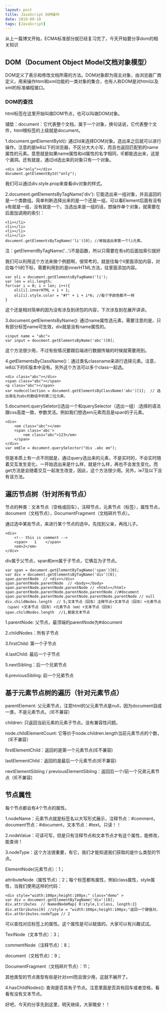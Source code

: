 ```yaml
---
layout: post
title: JavaScript DOM操作
date: 2019-09-10
tags: [JavaScript]
---
```


从上一篇博文开始，ECMA标准部分就已经复习完了，今天开始要分享dom的相关知识

## DOM（Document Object Model文档对象模型）

DOM定义了表示和修改文档所需的方法。DOM对象即为宿主对象，由浏览器厂商定义，用来操作html和xml功能的一类对象的集合，也有人称DOM是对html以及xml的标准编程接口。

### DOM的查找

html标签在这里开始叫做DOM节点，也可以叫做DOM对象。

铺垫：document：它代表整个文档，属于一个对象，换句话说，它代表整个文件，html根标签<html>的上级就是document。

1.document.getElementById(): 通过Id来选择DOM对象。选出来之后就可以进行操作。注意的是Ie8以下的浏览器，不区分大大小写，而且也返回匹配到的name属性的元素。意思就是如果name属性和id属性的名字相同，IE都能选出来，这是个漏洞。还有就是，通过id选出来的对象只有一个对象。

	<div id="only"></div>
	document.getElementById("only");

我们可以通过div.style.prop来查看div对象的样式。

2.document.getElementsByTagName('div'): 它能选出来一组对象，并且返回的是一个类数组。简单判断选择出来的是一个还是一组，可以看Element后面有没有s有就是一组，没有就是一个。当选出来是一组的话，想操作单个对象，就需要在后面加调用的索引：
	
	<li></li>
	<li></li>
	<li></li>
	<li></li>
	document.getElementsByTagName('li')[0]; //单独选出来第一个li元素。

注：getElementByTagName('...')不是函数，所以只需要在有s的后面加索引就好

我们可以利用这个方法来做个例题啊，很常考的，就是往每个li里面添加内容，对应每个li的下标，需要利用到的是innerHTML方法，往里面添加内容。

	var oli = document.getElementsByTagName('li');
	var len = oli.length;
	for(var i = 0; i < len; i++){
	    oli[i].innerHTML = i + 1;
		oli[i].style.color = "#f" + i + i*6; //每个字颜色都不一样
	}

这个还是相对简单的因为没有涉及到闭包的内容，下次涉及到在展开讲讲。

3.document.getElementsByName(): 通过name属性选元素，需要注意的是，只有部分标签name可生效，div就是没有name属性的。
	
	<input name = "abc">	
	var input = doucment.getElementsByName('abc')[0];

这个方法很少用，不过有些情况要跟后端进行数据传输的时候就需要用到。

4.getElementsByClassName()：通过类名classname来进行选择元素。注意，ie8以下的IE版本中没有。另外这个方法可以多个class一起选。

	<div class="abc"></div>
	<span class="abc"></span>
	<p class="abc"></span>
	var nodecollection = document.getElementsByClassName('abc')[1];  // 选出类名为abc的数组中的第二位元素。
	
5.document.querySeletor()选出一个和querySelector（选出一组）:选择的语法跟css高度一致，参数灵活。例如我们想选em元素而且是span的子元素。

	<div>
		<em class="abc"></em>
		<span class='abc'>
			<em class="abc">123</em>
		</span>
	</div>
	var emEle = document.querySelector("div .abc em");
	
但是本质上有一点不同就是，通过query选出来的元素，不是实时的，不会实时随着交互发生变化，一开始选出来是什么样，就是什么样，再也不会发生变化。而get方法是会随着交互一起发生改变，因此，这个方法很少用。另外，ie7及以下没有该方法。
	
## 遍历节点树（针对所有节点）

节点的种类：文本节点（空格或回车），注释节点，元素节点（标签），属性节点，document（文档节点），DocumentFragment（文档碎片节点）。

通过选中某些节点，来进行某个节点的选中。先找到父亲，再找儿子。

	<div>
		<!-- this is comment -->	
		<span>   1    </span>
		<em>2</em>
	</div>
	
div属于父节点，span和em属于子节点，它俩互为子节点。

	var span = document.getElementByTagName('span')[0];
	var div = document.getElementsByTagName('div')[0];
	span.parentNode  // <div></div>
	span.parentNode.parentNode  // <body></body>
	span.parentNode.parentNode.parentNode // <html></html>
	span.parentNode.parentNode.parentNode.parentNode //#document
	span.parentNode.parentNode.parentNode.parentNode.parentNode // null
	div.childNodes.length  // 5;文本节点（回车）注释节点+文本节点（回车）+元素节点（span）+文本节点（回车）+元素节点（em）+文本节点（回车）
	span.childNodes.length  //1,都是文本节点
	 

1.parentNode: 父节点，最顶端的parentNode为#document

2.childNodes：所有子节点

3.firstChild: 第一个子节点

4.lastChild: 最后一个子节点

5.nextSibling：后一个兄弟节点 

6.previousSibling: 前一个兄弟节点


## 基于元素节点树的遍历（针对元素节点）

parentElement: 父元素节点，注意html的父元素节点是null，因为document自成一类，不是元素节点。（IE不兼容）

children: 只返回当前元素的元素子节点。没有兼容性问题。

node.childElementCount: 它等价于node.children.length当前元素节点的个数，（IE不兼容）

firstElementChild：返回的是第一个元素节点(IE不兼容)

lastElementChild：返回的是最后一个元素节点(IE不兼容)

nextElementSibling / previousElementSibling：返回后一个/前一个兄弟元素节点（IE不兼容)


## 节点属性 

每个节点都会有4个节点的属性。

1.nodeName：元素节点就是标签名以大写形式展示，注释节点：#comment，document节点：#document，文本节点：#text。只读！！

2.nodeValue：可读可写，但是只有注释节点和文本节点才有这个属性，能修改，能查询！

3.nodeType：这个方法很重要，有它，我们才能知道我们获取的是什么类型的节点。

ElementNode(元素节点）：1；

attributeNode（属性节点）：2；每个标签都有属性，例如class属性，style属性，当我们使用这样的代码：
	
	<div style="width:100px;height:100px;" class="demo" >
	var div = document.getElementByTagName('div')[0];
	div.attributes  // NamedNodeMap{ 0:style,1:class, length:2}
	div.attbributes[0] //style = "width:100px;height:100px;"返回一个键值对。
	div.attbributes.nodeType // 2

可以查找对应标签上的属性。这个属性是可以赋值的。大家可以有兴趣试试。



TextNode（文本节点）：3；

commentNode（注释节点）：8；

document（文档节点）：9；

DocumentFragment（文档碎片节点）：11；

其他类型的节点类型有些是针对xml而且很少用，这就不展开了。

4.hasChildNodes(): 查询是否具有子节点。注意里面是否具有回车或者空格，看看有没有文本节点。


 
 好吧，今天的分享先到这里，明天继续，大家晚安！！
